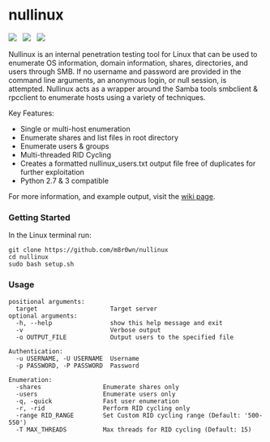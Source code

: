 # nullinux
![](https://img.shields.io/badge/Python-2.7%20&%203+-blue.svg)&nbsp;&nbsp;
![](https://img.shields.io/badge/License-MIT-green.svg)&nbsp;&nbsp;
[![](https://img.shields.io/badge/Demo-Youtube-red.svg)](https://www.youtube.com/watch?v=akvWRGxxDp0)&nbsp;&nbsp;

Nullinux is an internal penetration testing tool for Linux that can be used to enumerate OS information, domain information, shares, directories, and users through SMB. If no username and password are provided in the command line arguments, an anonymous login, or null session, is attempted. Nullinux acts as a wrapper around the Samba tools smbclient & rpcclient to enumerate hosts using a variety of techniques.

Key Features:
* Single or multi-host enumeration
* Enumerate shares and list files in root directory
* Enumerate users & groups
* Multi-threaded RID Cycling
* Creates a formatted nullinux_users.txt output file free of duplicates for further exploitation
* Python 2.7 & 3 compatible

For more information, and example output, visit the [wiki page](https://github.com/m8sec/nullinux/wiki).

### Getting Started
In the Linux terminal run:
```
git clone https://github.com/m8r0wn/nullinux
cd nullinux
sudo bash setup.sh
```

### Usage
```
positional arguments:
  target                    Target server
optional arguments:
  -h, --help                show this help message and exit
  -v                        Verbose output
  -o OUTPUT_FILE            Output users to the specified file
  
Authentication:
  -u USERNAME, -U USERNAME  Username
  -p PASSWORD, -P PASSWORD  Password
  
Enumeration:
  -shares                 Enumerate shares only
  -users                  Enumerate users only
  -q, -quick              Fast user enumeration
  -r, -rid                Perform RID cycling only
  -range RID_RANGE        Set Custom RID cycling range (Default: '500-550')
  -T MAX_THREADS          Max threads for RID cycling (Default: 15)
  ```

